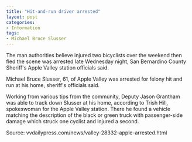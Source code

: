 ```yaml
---
title: "Hit-and-run driver arrested"
layout: post
categories:
- Information
tags:
- Michael Bruce Slusser
---
```


The man authorities believe injured two bicyclists over the weekend then fled the scene was arrested late Wednesday night, San Bernardino County Sheriff's Apple Valley station officials said.

Michael Bruce Slusser, 61, of Apple Valley was arrested for felony hit and run at his home, sheriff's officials said.

Working from various tips from the community, Deputy Jason Grantham was able to track down Slusser at his home, according to Trish Hill, spokeswoman for the Apple Valley station. There he found a vehicle matching the description of the black or green truck with passenger-side damage which struck one cyclist and injured a second.

Source: vvdailypress.com/news/valley-28332-apple-arrested.html
